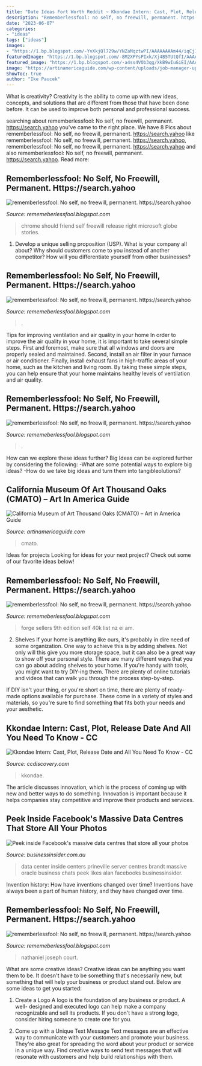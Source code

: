 ```yaml
---
title: "Date Ideas Fort Worth Reddit ~ Kkondae Intern: Cast, Plot, Release Date And All You Need To Know"
description: "Rememberlessfool: no self, no freewill, permanent. https://search.yahoo"
date: "2023-06-07"
categories:
- "ideas"
tags: ["ideas"]
images:
- "https://1.bp.blogspot.com/-YvXkjQl729w/YNZaMqztwPI/AAAAAAAAm44/iqCj1iO0l9gw-bj52MBKIwCZcpKNjEtgwCLcBGAsYHQ/s320/Untitled.png19.png"
featuredImage: "https://1.bp.blogspot.com/-8M2XPYsPIxk/Xj4B5TUtQfI/AAAAAAAAceM/rzutdsOGFiQ6UFF2sQyhRgZMXGsxW1QTQCLcBGAsYHQ/s1600/Untitled371.png"
featured_image: "https://1.bp.blogspot.com/-a4ss4VOb3qg/XkB9wIuGiEI/AAAAAAAAciQ/hY5tIII5Gqw_xKapKLjSFXzRn-B1cgwCACLcBGAsYHQ/s320/Untitled413.png"
image: "https://artinamericaguide.com/wp-content/uploads/job-manager-uploads/main_image/2018/12/IMG_6227-1-1594x800.jpeg"
ShowToc: true
author: "Ike Paucek"
---
```



What is creativity?
Creativity is the ability to come up with new ideas, concepts, and solutions that are different from those that have been done before. It can be used to improve both personal and professional success.

	

		
searching about rememberlessfool: No self, no freewill, permanent. https://search.yahoo you've came to the right place. We have 8 Pics about rememberlessfool: No self, no freewill, permanent. https://search.yahoo like rememberlessfool: No self, no freewill, permanent. https://search.yahoo, rememberlessfool: No self, no freewill, permanent. https://search.yahoo and also rememberlessfool: No self, no freewill, permanent. https://search.yahoo. Read more:
		
    
## Rememberlessfool: No Self, No Freewill, Permanent. Https://search.yahoo

<img loading=lazy src="https://1.bp.blogspot.com/-a4ss4VOb3qg/XkB9wIuGiEI/AAAAAAAAciQ/hY5tIII5Gqw_xKapKLjSFXzRn-B1cgwCACLcBGAsYHQ/s320/Untitled413.png" onerror="this.onerror=null;this.src='https://tse2.mm.bing.net/th?id=OIP.jo6st0afUgI1NYql9euf_AAAAA&amp;pid=15.1';" alt="rememberlessfool: No self, no freewill, permanent. https://search.yahoo">

_Source: rememeberlessfool.blogspot.com_

>chrome should friend self freewill release right microsoft globe stories. 

	

1. Develop a unique selling proposition (USP). What is your company all about? Why should customers come to you instead of another competitor? How will you differentiate yourself from other businesses? 

    
## Rememberlessfool: No Self, No Freewill, Permanent. Https://search.yahoo

<img loading=lazy src="https://1.bp.blogspot.com/-Fd6HoOekl0U/X06aLNZhVoI/AAAAAAAAfwM/9H5g5PMMGEo1sh48i5Rjg7kaS0NvryDlgCLcBGAsYHQ/s1600/Untitled2046.png" onerror="this.onerror=null;this.src='https://tse4.mm.bing.net/th?id=OIP.5mtqbTjIojtwZoK9KGhqagHaEK&amp;pid=15.1';" alt="rememberlessfool: No self, no freewill, permanent. https://search.yahoo">

_Source: rememeberlessfool.blogspot.com_

>. 

	

Tips for improving ventilation and air quality in your home
In order to improve the air quality in your home, it is important to take several simple steps. First and foremost, make sure that all windows and doors are properly sealed and maintained. Second, install an air filter in your furnace or air conditioner. Finally, install exhaust fans in high-traffic areas of your home, such as the kitchen and living room. By taking these simple steps, you can help ensure that your home maintains healthy levels of ventilation and air quality.

    
## Rememberlessfool: No Self, No Freewill, Permanent. Https://search.yahoo

<img loading=lazy src="https://1.bp.blogspot.com/-YvXkjQl729w/YNZaMqztwPI/AAAAAAAAm44/iqCj1iO0l9gw-bj52MBKIwCZcpKNjEtgwCLcBGAsYHQ/s320/Untitled.png19.png" onerror="this.onerror=null;this.src='https://tse4.mm.bing.net/th?id=OIP.vjC3ATbshrACdxVLTtRBOAAAAA&amp;pid=15.1';" alt="rememberlessfool: No self, no freewill, permanent. https://search.yahoo">

_Source: rememeberlessfool.blogspot.com_

>. 

	

How can we explore these ideas further?
Big Ideas can be explored further by considering the following: 
-What are some potential ways to explore big ideas? 
-How do we take big ideas and turn them into tangibleolutions?

    
## California Museum Of Art Thousand Oaks (CMATO) – Art In America Guide

<img loading=lazy src="https://artinamericaguide.com/wp-content/uploads/job-manager-uploads/main_image/2018/12/IMG_6227-1-1594x800.jpeg" onerror="this.onerror=null;this.src='https://tse3.mm.bing.net/th?id=OIP.sr-P28o7k0y9pUfzjfsmYAHaDt&amp;pid=15.1';" alt="California Museum of Art Thousand Oaks (CMATO) – Art in America Guide">

_Source: artinamericaguide.com_

>cmato. 

	

Ideas for projects
Looking for ideas for your next project? Check out some of our favorite ideas below!

    
## Rememberlessfool: No Self, No Freewill, Permanent. Https://search.yahoo

<img loading=lazy src="https://cascade.madmimi.com/bulk_images/7943554/top-sellers-forge-world20191104-31990-1kx2tzk.jpg?1572872563" onerror="this.onerror=null;this.src='https://tse1.mm.bing.net/th?id=OIP.vFuL4_rVphOMhQCXrGrd-QHaD7&amp;pid=15.1';" alt="rememberlessfool: No self, no freewill, permanent. https://search.yahoo">

_Source: rememeberlessfool.blogspot.com_

>forge sellers 9th edition self 40k list nz ei am. 

	

2. Shelves
If your home is anything like ours, it's probably in dire need of some organization. One way to achieve this is by adding shelves. Not only will this give you more storage space, but it can also be a great way to show off your personal style.
There are many different ways that you can go about adding shelves to your home. If you're handy with tools, you might want to try DIY-ing them. There are plenty of online tutorials and videos that can walk you through the process step-by-step.

If DIY isn't your thing, or you're short on time, there are plenty of ready-made options available for purchase. These come in a variety of styles and materials, so you're sure to find something that fits both your needs and your aesthetic.

    
## Kkondae Intern: Cast, Plot, Release Date And All You Need To Know - CC

<img loading=lazy src="https://www.ccdiscovery.com/wp-content/uploads/2020/07/Kkondae-Intern.jpg" onerror="this.onerror=null;this.src='https://tse3.mm.bing.net/th?id=OIP.Oa6EPlPp4TZdtwW9yFAoqwHaEo&amp;pid=15.1';" alt="Kkondae Intern: Cast, Plot, Release Date and All You Need To Know - CC">

_Source: ccdiscovery.com_

>kkondae. 

	

The article discusses innovation, which is the process of coming up with new and better ways to do something. Innovation is important because it helps companies stay competitive and improve their products and services.

    
## Peek Inside Facebook&#039;s Massive Data Centres That Store All Your Photos

<img loading=lazy src="https://static.businessinsider.com/image/55fc3c929dd7cc1a008bb566/image.jpg" onerror="this.onerror=null;this.src='https://tse4.mm.bing.net/th?id=OIP.1F0gg92A0cI7RJwfvV1W9wHaDt&amp;pid=15.1';" alt="Peek inside Facebook&#039;s massive data centres that store all your photos">

_Source: businessinsider.com.au_

>data center inside centers prineville server centres brandt massive oracle business chats peek likes alan facebooks businessinsider. 

	

Invention history: How have inventions changed over time?
Inventions have always been a part of human history, and they have changed over time.

    
## Rememberlessfool: No Self, No Freewill, Permanent. Https://search.yahoo

<img loading=lazy src="https://1.bp.blogspot.com/-8M2XPYsPIxk/Xj4B5TUtQfI/AAAAAAAAceM/rzutdsOGFiQ6UFF2sQyhRgZMXGsxW1QTQCLcBGAsYHQ/s1600/Untitled371.png" onerror="this.onerror=null;this.src='https://tse2.mm.bing.net/th?id=OIP.mf2E__IuvNrxjB1Qjx5n-gHaEK&amp;pid=15.1';" alt="rememberlessfool: No self, no freewill, permanent. https://search.yahoo">

_Source: rememeberlessfool.blogspot.com_

>nathaniel joseph court. 

	

What are some creative ideas?
Creative ideas can be anything you want them to be. It doesn't have to be something that's necessarily new, but something that will help your business or product stand out. Below are some ideas to get you started:
1. Create a Logo
A logo is the foundation of any business or product. A well- designed and executed logo can help make a company recognizable and sell its products. If you don't have a strong logo, consider hiring someone to create one for you.

2. Come up with a Unique Text Message
Text messages are an effective way to communicate with your customers and promote your business. They're also great for spreading the word about your product or service in a unique way. Find creative ways to send text messages that will resonate with customers and help build relationships with them.



